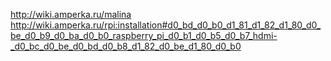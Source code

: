 http://wiki.amperka.ru/malina
http://wiki.amperka.ru/rpi:installation#d0_bd_d0_b0_d1_81_d1_82_d1_80_d0_be_d0_b9_d0_ba_d0_b0_raspberry_pi_d0_b1_d0_b5_d0_b7_hdmi-_d0_bc_d0_be_d0_bd_d0_b8_d1_82_d0_be_d1_80_d0_b0

